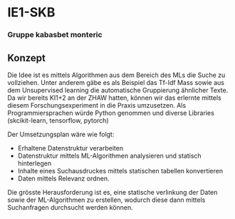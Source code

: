 # IE1-SKB

### Gruppe kabasbet monteric 

## Konzept
Die Idee ist es mittels Algorithmen aus dem Bereich des MLs die Suche zu vollziehen. Unter anderem gäbe es als Beispiel das Tf-Idf Mass sowie aus dem Unsupervised learning die automatische Gruppierung ähnlicher Texte. Da wir bereits KI1+2 an der ZHAW hatten, können wir das erlernte mittels diesem Forschungsexperiment in die Praxis umzusetzen. Als Programmiersprachen würde Python genommen und diverse Libraries (skcikit-learn, tensorflow, pytorch)

Der Umsetzungsplan wäre wie folgt:
- Erhaltene Datenstruktur verarbeiten
- Datenstruktur mittels ML-Algorithmen analysieren und statisch hinterlegen
- Inhalte eines Suchausdruckes mittels statischen tabellen konvertieren
- Daten mittels Relevanz ordnen.

Die grösste Herausforderung ist es, eine statische verlinkung der Daten sowie der ML-Algorithmen zu erstellen, wodurch diese dann mittels Suchanfragen durchsucht werden können.
